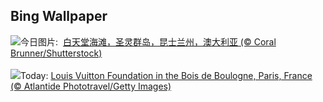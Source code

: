 ## Bing Wallpaper
![](https://www.bing.com/th?id=OHR.WhitsundaySwirl_ZH-CN9085371328_UHD.jpg&w=1000)今日图片: &nbsp;[白天堂海滩，圣灵群岛，昆士兰州，澳大利亚 (© Coral Brunner/Shutterstock)](https://www.bing.com/th?id=OHR.WhitsundaySwirl_ZH-CN9085371328_UHD.jpg)
<br><br/>
![](https://www.bing.com/th?id=OHR.VuittonFoundation_EN-US2808914200_UHD.jpg&w=1000)Today: [Louis Vuitton Foundation in the Bois de Boulogne, Paris, France (© Atlantide Phototravel/Getty Images)](https://www.bing.com/th?id=OHR.VuittonFoundation_EN-US2808914200_UHD.jpg)
<br><br/>
